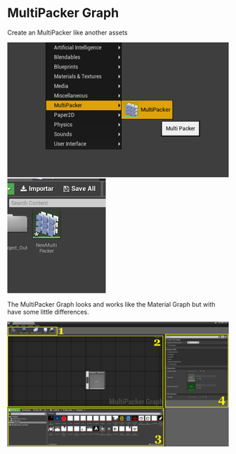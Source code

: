 # MultiPacker Graph

Create an MultiPacker like another assets

![Marketplace](/Images/asset.jpg)
![Marketplace](/Images/assetMP.jpg)

The MultiPacker Graph looks and works like the Material Graph but with have some little differences.

![Marketplace](/Images/graph.jpg)
